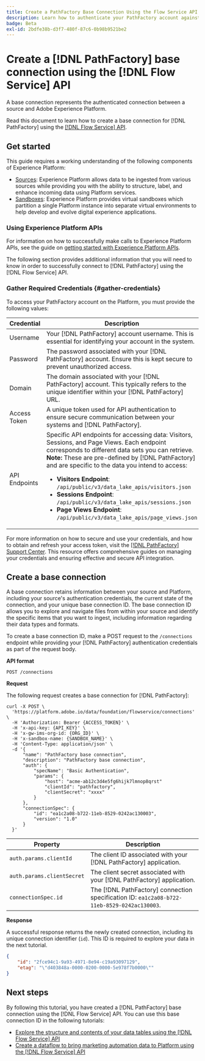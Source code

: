 ```yaml
---
title: Create a PathFactory Base Connection Using the Flow Service API
description: Learn how to authenticate your PathFactory account against Experience Platform using the Flow Service API.
badge: Beta
exl-id: 2bdfe38b-d3f7-480f-87c6-0b98b9521be2
---
```

# Create a [!DNL PathFactory] base connection using the [!DNL Flow Service] API

A base connection represents the authenticated connection between a source and Adobe Experience Platform.

Read this document to learn how to create a base connection for [!DNL PathFactory] using the [[!DNL Flow Service] API](<https://www.adobe.io/experience-platform-apis/references/flow-service/>).

## Get started

This guide requires a working understanding of the following components of Experience Platform:

* [Sources](../../../../home.md): Experience Platform allows data to be ingested from various sources while providing you with the ability to structure, label, and enhance incoming data using Platform services.
* [Sandboxes](../../../../../sandboxes/home.md): Experience Platform provides virtual sandboxes which partition a single Platform instance into separate virtual environments to help develop and evolve digital experience applications.

### Using Experience Platform APIs

For information on how to successfully make calls to Experience Platform APIs, see the guide on [getting started with Experience Platform APIs](../../../../../landing/api-guide.md).

The following section provides additional information that you will need to know in order to successfully connect to [!DNL PathFactory] using the [!DNL Flow Service] API.

### Gather Required Credentials {#gather-credentials}

To access your PathFactory account on the Platform, you must provide the following values:

| Credential | Description |
| ---------- | ----------- |
| Username | Your [!DNL PathFactory] account username. This is essential for identifying your account in the system. |
| Password | The password associated with your [!DNL PathFactory] account. Ensure this is kept secure to prevent unauthorized access. |
| Domain | The domain associated with your [!DNL PathFactory] account. This typically refers to the unique identifier within your [!DNL PathFactory] URL. |
| Access Token | A unique token used for API authentication to ensure secure communication between your systems and [!DNL PathFactory]. |
| API Endpoints | Specific API endpoints for accessing data: Visitors, Sessions, and Page Views. Each endpoint corresponds to different data sets you can retrieve. **Note:** These are pre-defined by [!DNL PathFactory] and are specific to the data you intend to access: <ul><li>**Visitors Endpoint**: `/api/public/v3/data_lake_apis/visitors.json`</li><li>**Sessions Endpoint**: `/api/public/v3/data_lake_apis/sessions.json`</li><li>**Page Views Endpoint**: `/api/public/v3/data_lake_apis/page_views.json`</li></ul> |

For more information on how to secure and use your credentials, and how to obtain and refresh your access token, visit the [[!DNL PathFactory] Support Center](https://support.pathfactory.com/categories/adobe/). This resource offers comprehensive guides on managing your credentials and ensuring effective and secure API integration.

## Create a base connection

A base connection retains information between your source and Platform, including your source's authentication credentials, the current state of the connection, and your unique base connection ID. The base connection ID allows you to explore and navigate files from within your source and identify the specific items that you want to ingest, including information regarding their data types and formats.

To create a base connection ID, make a POST request to the `/connections` endpoint while providing your [!DNL PathFactory] authentication credentials as part of the request body.

**API format**

```https
POST /connections
```

**Request**

The following request creates a base connection for [!DNL PathFactory]:

```shell
curl -X POST \
  'https://platform.adobe.io/data/foundation/flowservice/connections' \
  -H 'Authorization: Bearer {ACCESS_TOKEN}' \
  -H 'x-api-key: {API_KEY}' \
  -H 'x-gw-ims-org-id: {ORG_ID}' \
  -H 'x-sandbox-name: {SANDBOX_NAME}' \
  -H 'Content-Type: application/json' \
  -d '{
      "name": "PathFactory base connection",
      "description": "PathFactory base connection",
      "auth": {
          "specName": "Basic Authentication",
          "params": {
              "host": "acme-ab12c3d4e5fg6hijk7lmnop8qrst"
              "clientId": "pathfactory",
              "clientSecret": "xxxx"
          }
      },
      "connectionSpec": {
          "id": "ea1c2a08-b722-11eb-8529-0242ac130003",
          "version": "1.0"
      }
  }'
```

| Property | Description |
| -------- | ----------- |
| `auth.params.clientId` | The client ID associated with your [!DNL PathFactory] application. |
| `auth.params.clientSecret` | The client secret associated with your [!DNL PathFactory] application. |
| `connectionSpec.id` | The [!DNL PathFactory] connection specification ID: `ea1c2a08-b722-11eb-8529-0242ac130003`. |

**Response**

A successful response returns the newly created connection, including its unique connection identifier (`id`). This ID is required to explore your data in the next tutorial.

```json
{
    "id": "2fce94c1-9a93-4971-8e94-c19a93097129",
    "etag": "\"d403848a-0000-0200-0000-5e978f7b0000\""
}
```

## Next steps

By following this tutorial, you have created a [!DNL PathFactory] base connection using the [!DNL Flow Service] API. You can use this base connection ID in the following tutorials:

* [Explore the structure and contents of your data tables using the [!DNL Flow Service] API](../../explore/tabular.md)
* [Create a dataflow to bring marketing automation data to Platform using the [!DNL Flow Service] API](../../collect/marketing-automation.md)
